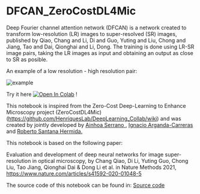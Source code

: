 # DFCAN_ZeroCostDL4Mic

Deep Fourier channel attention network (DFCAN) is a network created to transform low-resolution (LR) images to super-resolved (SR) images, published by Qiao, Chang and Li, Di and Guo, Yuting and Liu, Chong and Jiang, Tao and Dai, Qionghai and Li, Dong. The training is done using LR-SR image pairs, taking the LR images as input and obtaining an output as close to SR as posible.

An example of a low resolution - high resolution pair: 


![example](https://user-images.githubusercontent.com/38654493/122421755-e50ae680-cf8c-11eb-818d-08c83e98cb8f.png)


Try it here
[![Open In Colab](https://colab.research.google.com/assets/colab-badge.svg)](https://colab.research.google.com/drive/1hTBmj-F2fr50sA7XilvCsZsJ6g1W__Qx?usp=sharing) !


This notebook is inspired from the Zero-Cost Deep-Learning to Enhance Microscopy project (ZeroCostDL4Mic) (https://github.com/HenriquesLab/DeepLearning_Collab/wiki) and was created by jointly developed by [Ainhoa Serrano 
](https://github.com/sgainhoa), [Ignacio Arganda-Carreras](https://sites.google.com/site/iargandacarreras/) and [Roberto Santana Hermida.](http://www.sc.ehu.es/ccwbayes/members/rsantana/)

This notebook is based on the following paper:

Evaluation and development of deep neural networks for image super-resolution in optical microscopy, by Chang Qiao, Di Li, Yuting Guo, Chong Liu, Tao Jiang, Qionghai Dai & Dong Li et al. in Nature Methods 2021, https://www.nature.com/articles/s41592-020-01048-5

The source code of this notebook can be found in: 
[Source code](https://github.com/qc17-THU/DL-SR)
